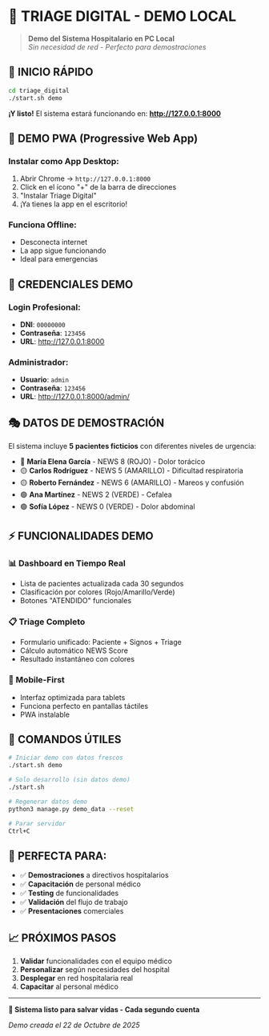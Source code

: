 # 🎯 TRIAGE DIGITAL - DEMO LOCAL

> **Demo del Sistema Hospitalario en PC Local**  
> *Sin necesidad de red - Perfecto para demostraciones*

## 🚀 **INICIO RÁPIDO**

```bash
cd triage_digital
./start.sh demo
```

**¡Y listo!** El sistema estará funcionando en: **http://127.0.0.1:8000**

## 📱 **DEMO PWA (Progressive Web App)**

### **Instalar como App Desktop:**
1. Abrir Chrome → `http://127.0.0.1:8000`
2. Click en el ícono "+" de la barra de direcciones
3. "Instalar Triage Digital"
4. ¡Ya tienes la app en el escritorio!

### **Funciona Offline:**
- Desconecta internet
- La app sigue funcionando
- Ideal para emergencias

## 🏥 **CREDENCIALES DEMO**

### **Login Profesional:**
- **DNI**: `00000000`
- **Contraseña**: `123456`
- **URL**: http://127.0.0.1:8000

### **Administrador:**
- **Usuario**: `admin`
- **Contraseña**: `123456`
- **URL**: http://127.0.0.1:8000/admin/

## 🎭 **DATOS DE DEMOSTRACIÓN**

El sistema incluye **5 pacientes ficticios** con diferentes niveles de urgencia:

- 🔴 **María Elena García** - NEWS 8 (ROJO) - Dolor torácico
- 🟡 **Carlos Rodríguez** - NEWS 5 (AMARILLO) - Dificultad respiratoria  
- 🟡 **Roberto Fernández** - NEWS 6 (AMARILLO) - Mareos y confusión
- 🟢 **Ana Martínez** - NEWS 2 (VERDE) - Cefalea
- 🟢 **Sofía López** - NEWS 0 (VERDE) - Dolor abdominal

## ⚡ **FUNCIONALIDADES DEMO**

### **📊 Dashboard en Tiempo Real**
- Lista de pacientes actualizada cada 30 segundos
- Clasificación por colores (Rojo/Amarillo/Verde)
- Botones "ATENDIDO" funcionales

### **📋 Triage Completo**
- Formulario unificado: Paciente + Signos + Triage
- Cálculo automático NEWS Score
- Resultado instantáneo con colores

### **📱 Mobile-First**
- Interfaz optimizada para tablets
- Funciona perfecto en pantallas táctiles
- PWA instalable

## 🔧 **COMANDOS ÚTILES**

```bash
# Iniciar demo con datos frescos
./start.sh demo

# Solo desarrollo (sin datos demo)
./start.sh

# Regenerar datos demo
python3 manage.py demo_data --reset

# Parar servidor
Ctrl+C
```

## 🎯 **PERFECTA PARA:**

- ✅ **Demostraciones** a directivos hospitalarios
- ✅ **Capacitación** de personal médico
- ✅ **Testing** de funcionalidades
- ✅ **Validación** del flujo de trabajo
- ✅ **Presentaciones** comerciales

## 📈 **PRÓXIMOS PASOS**

1. **Validar** funcionalidades con el equipo médico
2. **Personalizar** según necesidades del hospital
3. **Desplegar** en red hospitalaria real
4. **Capacitar** al personal médico

---

**🏥 Sistema listo para salvar vidas - Cada segundo cuenta**

*Demo creada el 22 de Octubre de 2025*